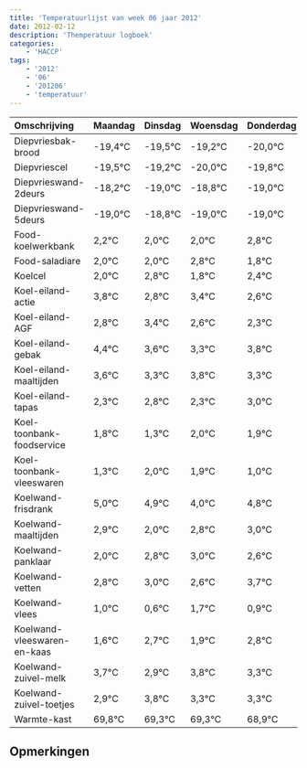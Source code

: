 ```yaml
---
title: 'Temperatuurlijst van week 06 jaar 2012'
date: 2012-02-12
description: 'Themperatuur logboek'
categories:
    - 'HACCP'
tags:
    - '2012'
    - '06'
    - '201206'
    - 'temperatuur'
---
```

|Omschrijving|Maandag|Dinsdag|Woensdag|Donderdag|Vrijdag|Zaterdag|Zondag|
|:---|:---|:---|:---|:---|:---|:---|:---|
|Diepvriesbak-brood|-19,4°C|-19,5°C|-19,2°C|-20,0°C|-19,8°C|-20,0°C|-20,0°C|
|Diepvriescel|-19,5°C|-19,2°C|-20,0°C|-19,8°C|-20,0°C|-20,0°C|-19,2°C|
|Diepvrieswand-2deurs|-18,2°C|-19,0°C|-18,8°C|-19,0°C|-19,0°C|-18,2°C|-19,2°C|
|Diepvrieswand-5deurs|-19,0°C|-18,8°C|-19,0°C|-19,0°C|-18,2°C|-19,2°C|-18,6°C|
|Food-koelwerkbank|2,2°C|2,0°C|2,0°C|2,8°C|1,8°C|2,4°C|1,6°C|
|Food-saladiare|2,0°C|2,0°C|2,8°C|1,8°C|2,4°C|1,6°C|1,3°C|
|Koelcel|2,0°C|2,8°C|1,8°C|2,4°C|1,6°C|1,3°C|1,8°C|
|Koel-eiland-actie|3,8°C|2,8°C|3,4°C|2,6°C|2,3°C|2,8°C|2,3°C|
|Koel-eiland-AGF|2,8°C|3,4°C|2,6°C|2,3°C|2,8°C|2,3°C|3,0°C|
|Koel-eiland-gebak|4,4°C|3,6°C|3,3°C|3,8°C|3,3°C|4,0°C|3,9°C|
|Koel-eiland-maaltijden|3,6°C|3,3°C|3,8°C|3,3°C|4,0°C|3,9°C|3,0°C|
|Koel-eiland-tapas|2,3°C|2,8°C|2,3°C|3,0°C|2,9°C|2,0°C|2,8°C|
|Koel-toonbank-foodservice|1,8°C|1,3°C|2,0°C|1,9°C|1,0°C|1,8°C|2,0°C|
|Koel-toonbank-vleeswaren|1,3°C|2,0°C|1,9°C|1,0°C|1,8°C|2,0°C|1,6°C|
|Koelwand-frisdrank|5,0°C|4,9°C|4,0°C|4,8°C|5,0°C|4,6°C|5,7°C|
|Koelwand-maaltijden|2,9°C|2,0°C|2,8°C|3,0°C|2,6°C|3,7°C|2,9°C|
|Koelwand-panklaar|2,0°C|2,8°C|3,0°C|2,6°C|3,7°C|2,9°C|3,8°C|
|Koelwand-vetten|2,8°C|3,0°C|2,6°C|3,7°C|2,9°C|3,8°C|3,3°C|
|Koelwand-vlees|1,0°C|0,6°C|1,7°C|0,9°C|1,8°C|1,3°C|1,3°C|
|Koelwand-vleeswaren-en-kaas|1,6°C|2,7°C|1,9°C|2,8°C|2,3°C|2,3°C|1,9°C|
|Koelwand-zuivel-melk|3,7°C|2,9°C|3,8°C|3,3°C|3,3°C|2,9°C|3,4°C|
|Koelwand-zuivel-toetjes|2,9°C|3,8°C|3,3°C|3,3°C|2,9°C|3,4°C|2,3°C|
|Warmte-kast|69,8°C|69,3°C|69,3°C|68,9°C|69,4°C|68,3°C|68,9°C|

## Opmerkingen


